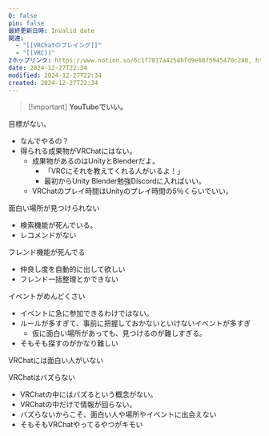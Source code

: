 ```yaml
---
Q: false
pin: false
最終更新日時: Invalid date
関連:
  - "[[VRChatのプレイング]]"
  - "[[VRC]]"
2ホップリンク: https://www.notion.so/6c1f7817a4254bfd9e6875945470c240, https://www.notion.so/eb89cad26afd4965868dc7b08176ffeb,https://www.notion.so/1311121f1cf680bf919fd4bbb899140a, https://www.notion.so/15346504138f490890312e46141dc2a9, https://www.notion.so/1efeb4ffd2f64264b71343d5090cac07, https://www.notion.so/55cc2a7cb9a64bd0b9d27c03d795ee5b, https://www.notion.so/5dc1cfa7f9d241b98baafa7174affca1, https://www.notion.so/9485430954e340e68df9533c80f5ec46, https://www.notion.so/c3f9b656669e466990b2011439134c7f, https://www.notion.so/eb89cad26afd4965868dc7b08176ffeb, https://www.notion.so/ed88b99995aa4ce394853b357c844401, https://www.notion.so/fb36c50e3bbc4a22ab1d158585f38491
date: 2024-12-27T22:34
modified: 2024-12-27T22:34
created: 2024-12-27T22:34
---
```

> [!important] **YouTubeでいい。**

  

目標がない。

- なんでやるの？
- 得られる成果物がVRChatにはない。
    - 成果物があるのはUnityとBlenderだよ。
        - 「VRCにそれを教えてくれる人がいるよ！」
        - 最初からUnity Blender勉強Discordに入ればいい。
    - VRChatのプレイ時間はUnityのプレイ時間の5％くらいでいい。

  

面白い場所が見つけられない

- 検索機能が死んでいる。
- レコメンドがない

  

フレンド機能が死んでる

- 仲良し度を自動的に出して欲しい
- フレンド一括整理とかできない

  

イベントがめんどくさい

- イベントに急に参加できるわけではない。
- ルールが多すぎて、事前に把握しておかないといけないイベントが多すぎ
    - 仮に面白い場所があっても、見つけるのが難しすぎる。
- そもそも探すのがかなり難しい

  

VRChatには面白い人がいない

VRChatはバズらない

- VRChatの中にはバズるという概念がない。
- VRChatの中だけで情報が回らない。
- バズらないからこそ、面白い人や場所やイベントに出会えない
- そもそもVRChatやってるやつがキモい